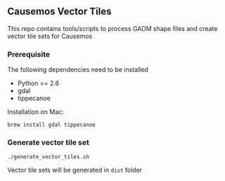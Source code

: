 ## Causemos Vector Tiles
This repo contains tools/scripts to process GADM shape files and create vector tile sets for Causemos

### Prerequisite

The following dependencies need to be installed
- Python >= 2.6
- gdal 
- tippecanoe

Installation on Mac:
```
brew install gdal tippecanoe
```

### Generate vector tile set

```
./generate_vector_tiles.sh
```

Vector tile sets will be generated in `dist` folder
